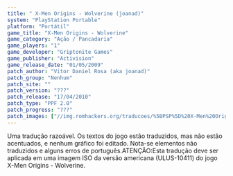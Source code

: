 ```yaml
---
title: " X-Men Origins - Wolverine (joanad)"
system: "PlayStation Portable"
platform: "Portátil"
game_title: "X-Men Origins - Wolverine"
game_category: "Ação / Pancadaria"
game_players: "1"
game_developer: "Griptonite Games"
game_publisher: "Activision"
game_release_date: "01/05/2009"
patch_author: "Vitor Daniel Rosa (aka joanad)"
patch_group: "Nenhum"
patch_site: ""
patch_version: "???"
patch_release: "17/04/2010"
patch_type: "PPF 2.0"
patch_progress: "???"
patch_images: ["//img.romhackers.org/traducoes/%5BPSP%5D%20X-Men%20Origins%20-%20Wolverine%20-%20joanad%20-%201.jpg","//img.romhackers.org/traducoes/%5BPSP%5D%20X-Men%20Origins%20-%20Wolverine%20-%20joanad%20-%202.jpg","//img.romhackers.org/traducoes/%5BPSP%5D%20X-Men%20Origins%20-%20Wolverine%20-%20joanad%20-%203.jpg"]
---
```

Uma tradução razoável. Os textos do jogo estão traduzidos, mas não estão acentuados, e nenhum gráfico foi editado. Nota-se elementos não traduzidos e alguns erros de português.ATENÇÃO:Esta tradução deve ser aplicada em uma imagem ISO da versão americana (ULUS-10411) do jogo X-Men Origins - Wolverine.